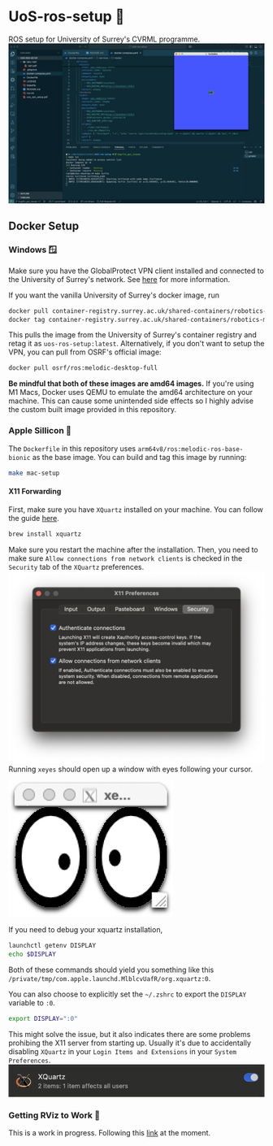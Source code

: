 # UoS-ros-setup 🤖
ROS setup for University of Surrey's CVRML programme.
![ros_setup](./assets/turtlesim.png)

## Docker Setup

### Windows 🪟
Make sure you have the GlobalProtect VPN client installed and connected to the University of Surrey's network. See [here](uos_vpn_setup.pdf) for more information.

If you want the vanilla University of Surrey's docker image, run 
```bash
docker pull container-registry.surrey.ac.uk/shared-containers/robotics-module-2:latest
docker tag container-registry.surrey.ac.uk/shared-containers/robotics-module-2:latest uos-robotics:latest
```

This pulls the image from the University of Surrey's container registry and retag it as `uos-ros-setup:latest`. Alternatively, if you don't want to setup the VPN, you can pull from OSRF's official image:
```bash
docker pull osrf/ros:melodic-desktop-full
```

**Be mindful that both of these images are amd64 images.** 
If you're using M1 Macs, Docker uses QEMU to emulate the amd64 architecture on your machine. This can cause some unintended side effects so I highly advise the custom built image provided in this repository.

### Apple Sillicon 🍎
The `Dockerfile` in this repository uses `arm64v8/ros:melodic-ros-base-bionic` as the base image. You can build and tag this image by running:
```bash
make mac-setup
```

#### X11 Forwarding
First, make sure you have `XQuartz` installed on your machine. You can follow the guide [here](https://gist.github.com/sorny/969fe55d85c9b0035b0109a31cbcb088).
```bash
brew install xquartz
```
Make sure you restart the machine after the installation.
Then, you need to make sure `Allow connections from network clients` is checked in the `Security` tab of the `XQuartz` preferences.
![X11 Preferences](assets/x11_preferences.png)
Running `xeyes` should open up a window with eyes following your cursor.

![xeyes](assets/xeyes.png)

If you need to debug your xquartz installation,
```bash
launchctl getenv DISPLAY
echo $DISPLAY
```
Both of these commands should yield you something like this `/private/tmp/com.apple.launchd.MlblcvUafR/org.xquartz:0`.


You can also choose to explicitly set the `~/.zshrc` to export the `DISPLAY` variable to `:0`. 
```bash
export DISPLAY=":0"
```
This might solve the issue, but it also indicates there are some problems prohibing the X11 server from starting up. Usually it's due to accidentally disabling `XQuartz` in your `Login Items and Extensions` in your `System Preferences`.
![enable XQuartz at login](assets/xquartz_login.png)

### Getting RViz to Work 🚧
This is a work in progress. Following this [link](https://gist.github.com/vfdev-5/b7685371071036cb739f23b3794b5b83) at the moment.
